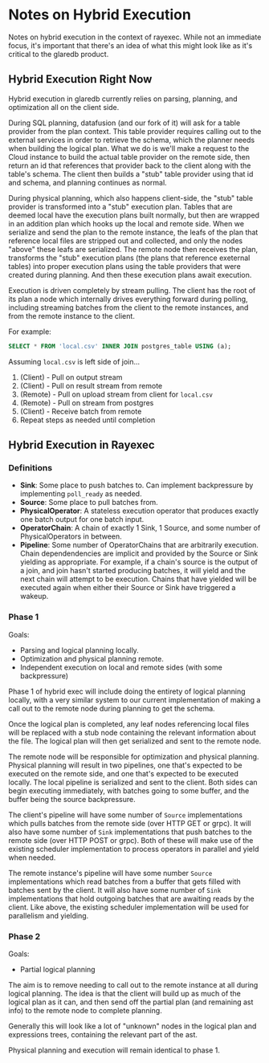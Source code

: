 # Notes on Hybrid Execution

Notes on hybrid execution in the context of rayexec. While not an immediate
focus, it's important that there's an idea of what this might look like as it's
critical to the glaredb product.

## Hybrid Execution Right Now

Hybrid execution in glaredb currently relies on parsing, planning, and
optimization all on the client side.

During SQL planning, datafusion (and our fork of it) will ask for a table
provider from the plan context. This table provider requires calling out to the
external services in order to retrieve the schema, which the planner needs when
building the logical plan. What we do is we'll make a request to the Cloud
instance to build the actual table provider on the remote side, then return an
id that references that provider back to the client along with the table's
schema. The client then builds a "stub" table provider using that id and schema,
and planning continues as normal.

During physical planning, which also happens client-side, the "stub" table
provider is transformed into a "stub" execution plan. Tables that are deemed
local have the execution plans built normally, but then are wrapped in an
addition plan which hooks up the local and remote side. When we serialize and
send the plan to the remote instance, the leafs of the plan that reference local
files are stripped out and collected, and only the nodes "above" these leafs are
serialized. The remote node then receives the plan, transforms the "stub"
execution plans (the plans that reference exeternal tables) into proper
execution plans using the table providers that were created during planning. And
then these execution plans await execution.

Execution is driven completely by stream pulling. The client has the root of its
plan a node which internally drives everything forward during polling, including
streaming batches from the client to the remote instances, and from the remote
instance to the client.

For example:

```sql
SELECT * FROM 'local.csv' INNER JOIN postgres_table USING (a);
```

Assuming `local.csv` is left side of join...

1. (Client) - Pull on output stream
2. (Client) - Pull on result stream from remote
3. (Remote) - Pull on upload stream from client for `local.csv`
4. (Remote) - Pull on stream from postgres
5. (Client) - Receive batch from remote
6. Repeat steps as needed until completion

## Hybrid Execution in Rayexec

### Definitions

- **Sink**: Some place to push batches to. Can implement backpressure by
  implementing `poll_ready` as needed.
- **Source**: Some place to pull batches from.
- **PhysicalOperator**: A stateless execution operator that produces exactly one
  batch output for one batch input.
- **OperatorChain**: A chain of exactly 1 Sink, 1 Source, and some number of
  PhysicalOperators in between.
- **Pipeline**: Some number of OperatorChains that are arbitrarily execution.
  Chain dependendencies are implicit and provided by the Source or Sink yielding
  as appropriate. For example, if a chain's source is the output of a join, and
  join hasn't started producing batches, it will yield and the next chain will
  attempt to be execution. Chains that have yielded will be executed again when
  either their Source or Sink have triggered a wakeup.

### Phase 1

Goals:

- Parsing and logical planning locally.
- Optimization and physical planning remote.
- Independent execution on local and remote sides (with some backpressure)

Phase 1 of hybrid exec will include doing the entirety of logical planning
locally, with a very similar system to our current implementation of making a
call out to the remote node during planning to get the schema.

Once the logical plan is completed, any leaf nodes referencing local files will
be replaced with a stub node containing the relevant information about the file.
The logical plan will then get serialized and sent to the remote node.

The remote node will be responsible for optimization and physical planning.
Physical planning will result in two pipelines, one that's expected to be
executed on the remote side, and one that's expected to be executed locally.
The local pipeline is serialized and sent to the client. Both sides can begin
executing immediately, with batches going to some buffer, and the buffer
being the source backpressure.

The client's pipeline will have some number of `Source` implementations which
pulls batches from the remote side (over HTTP GET or grpc). It will also have
some number of `Sink` implementations that push batches to the remote side (over
HTTP POST or grpc). Both of these will make use of the existing scheduler
implementation to process operators in parallel and yield when needed.

The remote instance's pipeline will have some number `Source` implementations
which read batches from a buffer that gets filled with batches sent by the
client. It will also have some number of `Sink` implementations that hold
outgoing batches that are awaiting reads by the client. Like above, the existing
scheduler implementation will be used for parallelism and yielding.

### Phase 2

Goals:

- Partial logical planning

The aim is to remove needing to call out to the remote instance at all during
logical planning. The idea is that the client will build up as much of the
logical plan as it can, and then send off the partial plan (and remaining ast
info) to the remote node to complete planning.

Generally this will look like a lot of "unknown" nodes in the logical plan and
expressions trees, containing the relevant part of the ast.

Physical planning and execution will remain identical to phase 1.
